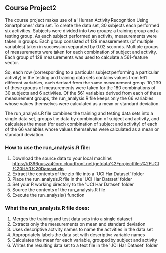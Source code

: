 Course Project2
---------------

The course project makes use of a 'Human Activity Recognition Using Smartphones' data set. To create the data set, 30 subjects each performed six activities. Subjects were divided into two groups: a training group and a testing group. As each subject performed an activity, measurements were taken in groups. Each group consisted of 128 measurements (of multiple variables) taken in succession separated by 0.02 seconds. Multiple groups of measurements were taken for each combination of subject and activity. Each group of 128 measurements was used to calculate a 561-feature vector. 

So, each row (corresponding to a particular subject performing a particular activity) in the testing and training data sets contains values from 561 different variables, each derived from the same measurement group. 10,299 of these groups of measurements were taken for the 180 combinations of 30 subjects and 6 activities. Of the 561 variables derived from each of these measurement groups, the run_analysis.R file keeps only the 66 variables whose values themselves were calculated as a mean or standard deviation.

The run_analysis.R file combines the training and testing data sets into a single data set, groups the data by combination of subject and activity, and calculates the mean (for each combination of subject and activity) of each of the 66 variables whose values themselves were calculated as a mean or standard deviation.

### How to use the run_analysis.R file:

1. Download the source data to your local machine: https://d396qusza40orc.cloudfront.net/getdata%2Fprojectfiles%2FUCI%20HAR%20Dataset.zip
2. Extract the contents of the zip file into a 'UCI Har Dataset' folder
3. Place the run_analysis.R file in the 'UCI Har Dataset' folder
4. Set your R working directory to the 'UCI Har Dataset' folder
5. Source the contents of the run_analysis.R file
6. Execute the run_analysis() function

### What the run_analysis.R file does:

1. Merges the training and test data sets into a single dataset
2. Extracts only the measurements on mean and standard deviation
3. Uses descriptive activity names to name the activities in the data set
4. Appropriately labels the data set with descriptive variable names
5. Calculates the mean for each variable, grouped by subject and activity
6. Writes the resulting data set to a text file in the 'UCI Har Dataset' folder
